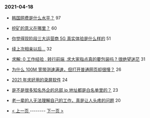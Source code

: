 ### 2021-04-18 
- [韩国网费是什么水平？](https://www.v2ex.com/t/771392) 97
- [挖矿的意义在哪里？](https://www.v2ex.com/t/771413) 60
- [你觉得现阶段三大运营商 5G 真实体验是什么样的](https://www.v2ex.com/t/771340) 51
- [续上次相亲以后…](https://www.v2ex.com/t/771372) 32
- [求解: 0 工作经验 , 转行前端 ,求大家指点真的要包装吗 ? 很绝望迷茫](https://www.v2ex.com/t/771456) 31
- [为什么 100M 宽带测速满速，但打开普通网页却很慢？](https://www.v2ex.com/t/771412) 26
- [2021 年求好用的录屏软件](https://www.v2ex.com/t/771406) 24
- [是不是很多知名外企的总部 ip 地址都是白名单里的？](https://www.v2ex.com/t/771354) 23
- [老一辈的人无法理解自己的工作，真是让人头疼的问题](https://www.v2ex.com/t/771477) 20 

- [ < 上一页 ](https://github.com/able8/v2ex-hot-record/blob/master/2021-04-17.md) -------- [ 下一页 > ](https://github.com/able8/v2ex-hot-record/blob/master/2021-04-19.md)